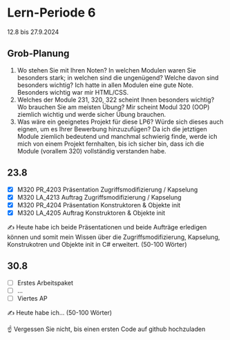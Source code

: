 # Lern-Periode 6

12.8 bis 27.9.2024

## Grob-Planung

1. Wo stehen Sie mit Ihren Noten? In welchen Modulen waren Sie besonders stark; in welchen sind die ungenügend? Welche davon sind besonders wichtig?
   Ich hatte in allen Modulen eine gute Note. Besonders wichtig war mir HTML/CSS.
2. Welches der Module 231, 320, 322 scheint Ihnen besonders wichtig? Wo brauchen Sie am meisten Übung?
   Mir scheint Modul 320 (OOP) ziemlich wichtig und werde sicher Übung brauchen.
3. Was wäre ein geeignetes Projekt für diese LP6? Würde sich dieses auch eignen, um es Ihrer Bewerbung hinzuzufügen?
   Da ich die jetztigen Module ziemlich bedeutend und manchmal schwierig finde, werde ich mich von einem Projekt fernhalten, bis ich sicher bin, dass ich die Module (vorallem 320) vollständig verstanden habe.

## 23.8

- [x] M320 PR_4203 Präsentation Zugriffsmodifizierung / Kapselung
- [x] M320 LA_4213 Auftrag Zugriffsmodifizierung / Kapselung
- [x] M320 PR_4204 Präsentation Konstruktoren & Objekte init
- [x] M320 LA_4205 Auftrag Konstruktoren & Objekte init

✍️ Heute habe ich beide Präsentationen und beide Aufträge erledigen können und somit mein Wissen über die Zugriffsmodifizierung, Kapselung, Konstrukotren und Objekte init in C# erweitert. (50-100 Wörter)

## 30.8

- [ ] Erstes Arbeitspaket
- [ ] ...
- [ ] Viertes AP

✍️ Heute habe ich... (50-100 Wörter)

☝️ Vergessen Sie nicht, bis einen ersten Code auf github hochzuladen
